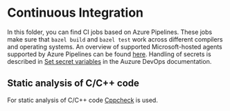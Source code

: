 # Continuous Integration

In this folder, you can find CI jobs based on Azure Pipelines.
These jobs make sure that `bazel build` and `bazel test` work across different compilers and operating systems.
An overview of supported Microsoft-hosted agents supported by Azure Pipelines can be found [here](https://learn.microsoft.com/en-us/azure/devops/pipelines/agents/hosted?view=azure-devops&tabs=yaml).
Handling of secrets is described in [Set secret variables](https://learn.microsoft.com/en-us/azure/devops/pipelines/process/set-secret-variables?view=azure-devops&tabs=yaml%2Cbash) in the Auzure DevOps documentation.

## Static analysis of C/C++ code

For static analysis of C/C++ code [Cppcheck](https://github.com/danmar/cppcheck/) is used.
